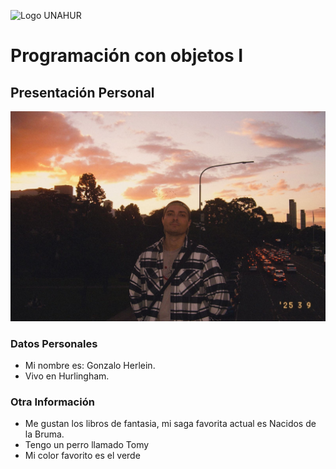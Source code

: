 ![Logo UNAHUR](./UNAHUR.png)

# Programación con objetos I
## Presentación Personal
![Foto](./photo.jpeg)

### Datos Personales
- Mi nombre es: Gonzalo Herlein.
- Vivo en Hurlingham.


### Otra Información
- Me gustan los libros de fantasia, mi saga favorita actual es Nacidos de la Bruma.
- Tengo un perro llamado Tomy
- Mi color favorito es el verde